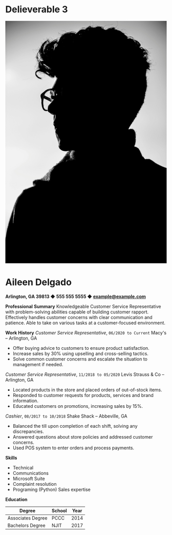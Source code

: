 # Delieverable 3

![Profile Picture](profilepic.jpg)
# Aileen Delgado

**Arlington, GA 39813 ◆ 555 555 5555 ◆ example@example.com**

**Professional** **Summary** 
Knowledgeable Customer Service Representative with problem-solving abilities capable of building customer rapport. Effectively handles customer concerns with clear communication and patience. Able to take on various tasks at a customer-focused environment.

**Work History**
*Customer Service Representative*, ```06/2020 to Current```
Macy's – Arlington,  GA
* Offer buying advice to customers to ensure product satisfaction.
* Increase sales by 30% using upselling and cross-selling tactics.
* Solve common customer concerns and escalate the situation to management if needed.

*Customer Service Representative*, ```11/2018 to 05/2020```
Levis Strauss & Co – Arlington, GA
* Located products in the store and placed orders of out-of-stock items.
* Responded to customer requests for products, services and brand information.
* Educated customers on promotions, increasing sales by 15%.

*Cashier*, ```08/2017 to 10/2018```
Shake Shack – Abbeville, GA
* Balanced the till upon completion of each shift, solving any discrepancies.
* Answered questions about store policies and addressed customer concerns.
* Used POS system to enter orders and process payments.

**Skills**

* Technical           
* Communications      
* Microsoft Suite     
* Complaint resolution
* Programing (Python) Sales expertise     

**Education**

|Degree           |        School       |    Year |
| --------------- | --------------------| --------|
|Associates Degree   |PCCC              |    2014 |
|Bachelors Degree    |NJIT              |    2017 |

